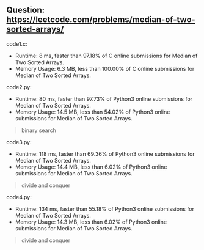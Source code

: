 ## Question: https://leetcode.com/problems/median-of-two-sorted-arrays/

code1.c:
* Runtime: 8 ms, faster than 97.18% of C online submissions for Median of Two Sorted Arrays.
* Memory Usage: 6.3 MB, less than 100.00% of C online submissions for Median of Two Sorted Arrays.

code2.py:
* Runtime: 80 ms, faster than 97.73% of Python3 online submissions for Median of Two Sorted Arrays.
* Memory Usage: 14.5 MB, less than 54.02% of Python3 online submissions for Median of Two Sorted Arrays.
> binary search

code3.py:
* Runtime: 118 ms, faster than 69.36% of Python3 online submissions for Median of Two Sorted Arrays.
* Memory Usage: 14.4 MB, less than 6.02% of Python3 online submissions for Median of Two Sorted Arrays.
> divide and conquer

code4.py:
* Runtime: 134 ms, faster than 55.18% of Python3 online submissions for Median of Two Sorted Arrays.
* Memory Usage: 14.3 MB, less than 6.02% of Python3 online submissions for Median of Two Sorted Arrays.
> divide and conquer 